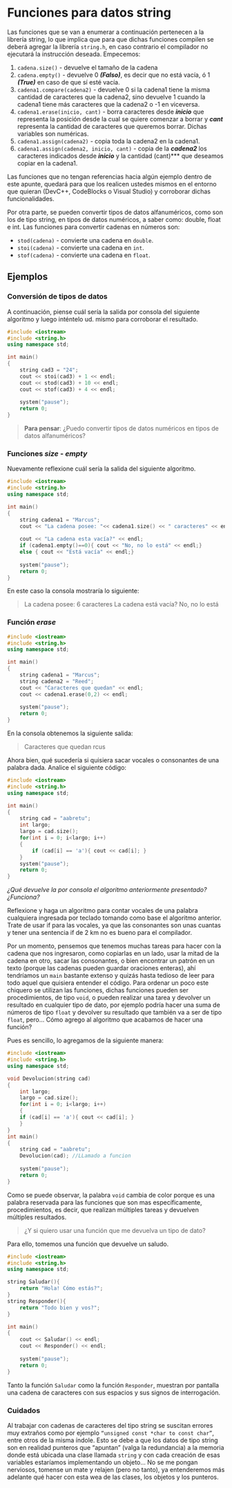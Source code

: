 # Funciones para datos string
Las funciones que se van a enumerar a continuación pertenecen a la librería string, lo que implica que para que dichas funciones compilen se deberá agregar la librería `string.h`, en caso contrario el compilador no ejecutará la instrucción deseada. 
Empecemos:
1. `cadena.size()` - devuelve el tamaño de la cadena
1. `cadena.empty()` - devuelve 0 ***(Falso)***, es decir que no está vacía, ó 1 ***(True)*** en caso de que sí esté vacía. 
1. `cadena1.compare(cadena2)` - devuelve 0 si la cadena1 tiene la misma cantidad de caracteres que la cadena2, sino devuelve 1 cuando la cadena1 tiene más caracteres que la cadena2 o -1 en viceversa.
4. `cadena1.erase(inicio, cant)` - borra caracteres desde ***inicio*** que representa la posición desde la cual se quiere comenzar a borrar y ***cant*** representa la cantidad de caracteres que queremos borrar. Dichas variables son numéricas. 
5. `cadena1.assign(cadena2)` - copia toda la cadena2 en la cadena1.
6. `cadena1.assign(cadena2, inicio, cant)` - copia de la ***cadena2*** los caracteres indicados desde ***inicio*** y la cantidad (cant)*** que deseamos copiar en la cadena1.

Las funciones que no tengan referencias hacia algún ejemplo dentro de este apunte, quedará para que los realicen ustedes mismos en el entorno que quieran (DevC++, CodeBlocks o Visual Studio) y corroborar dichas funcionalidades.

Por otra parte, se pueden convertir tipos de datos alfanuméricos, como son los de tipo string, en tipos de datos numéricos, a saber como: double, float e int. Las funciones para convertir cadenas en números son:
* `stod(cadena)` - convierte una cadena en `double`.
* `stoi(cadena)` - convierte una cadena en `int`.
* `stof(cadena)` - convierte una cadena en `float`.

## Ejemplos
### Conversión de tipos de datos
A continuación, piense cuál sería la salida por consola del siguiente algoritmo y luego inténtelo ud. mismo para corroborar el resultado.
```cpp
#include <iostream>
#include <string.h>
using namespace std;

int main()
{
    string cad3 = "24";
    cout << stoi(cad3) + 1 << endl;
    cout << stod(cad3) + 10 << endl;
    cout << stof(cad3) + 4 << endl;
    
    system("pause");
    return 0;
}
```
> **Para pensar**: ¿Puedo convertir tipos de datos numéricos en tipos de datos alfanuméricos?

### Funciones *size* - *empty*
Nuevamente reflexione cuál sería la salida del siguiente algoritmo.
```cpp
#include <iostream>
#include <string.h>
using namespace std;

int main()
{
    string cadena1 = "Marcus";
    cout << "La cadena posee: "<< cadena1.size() << " caracteres" << endl;
    
    cout << "La cadena esta vacía?" << endl;
    if (cadena1.empty()==0){ cout << "No, no lo está" << endl;}
    else { cout << "Está vacía" << endl;}
    
    system("pause");
    return 0;    
}
```
En este caso la consola mostraría lo siguiente:
> La cadena posee: 6 caracteres
La cadena está vacía?
No, no lo está

### Función *erase*
```cpp
#include <iostream>
#include <string.h>
using namespace std;

int main()
{
    string cadena1 = "Marcus";
    string cadena2 = "Reed";
    cout << "Caracteres que quedan" << endl;
    cout << cadena1.erase(0,2) << endl;
    
    system("pause");
    return 0;   
}
```
En la consola obtenemos la siguiente salida:
> Caracteres que quedan
rcus

Ahora bien, qué sucedería si quisiera sacar vocales o consonantes de una palabra dada. 
Analice el siguiente código:
```cpp
#include <iostream>
#include <string.h>
using namespace std;

int main()
{
    string cad = "aabretu";
    int largo;
    largo = cad.size();
    for(int i = 0; i<largo; i++)
    {
        if (cad[i] == 'a'){ cout << cad[i]; }
    }
    system("pause");
    return 0;   
}
```
*¿Qué devuelve la por consola el algoritmo anteriormente presentado? ¿Funciona?*

Reflexione y haga un algoritmo para contar vocales de una palabra cualquiera ingresada por teclado tomando como base el algoritmo anterior. Trate de usar if para las vocales, ya que las consonantes son unas cuantas y tener una sentencia if de 2 km no es bueno para el compilador.

Por un momento, pensemos que tenemos muchas tareas para hacer con la cadena que nos ingresaron, como copiarlas en un lado, usar la mitad de la cadena en otro, sacar las consonantes, o bien encontrar un patrón en un texto (porque las cadenas pueden guardar oraciones enteras), ahí tendríamos un `main` bastante extenso y quizás hasta tedioso de leer para todo aquel que quisiera entender el código. Para ordenar un poco este chiquero se utilizan las funciones, dichas funciones pueden ser procedimientos, de tipo `void`, o pueden realizar una tarea y devolver un resultado en cualquier tipo de dato, por ejemplo podría hacer una suma de números de tipo `float` y devolver su resultado que también va a ser de tipo `float`, pero... Cómo agrego al algoritmo que acabamos de hacer una función? 

Pues es sencillo, lo agregamos de la siguiente manera:

```cpp
#include <iostream>
#include <string.h>
using namespace std;

void Devolucion(string cad)
{
    int largo;
    largo = cad.size();
    for(int i = 0; i<largo; i++)
    {
    if (cad[i] == 'a'){ cout << cad[i]; }
    }
}
int main()
{
    string cad = "aabretu";
    Devolucion(cad); //LLamado a funcion
    
    system("pause");
    return 0;
}    
```
Como se puede observar, la palabra `void` cambia de color porque es una palabra reservada para las funciones que son mas específicamente, procedimientos, es decir, que realizan múltiples tareas y devuelven múltiples resultados.

> ¿Y si quiero usar una función que me devuelva un tipo de dato? 

Para ello, tomemos una función que devuelve un saludo.
```cpp
#include <iostream>
#include <string.h>
using namespace std;

string Saludar(){
    return "Hola! Cómo estás?";
}
string Responder(){
    return "Todo bien y vos?";
}

int main()
{
    cout << Saludar() << endl;
    cout << Responder() << endl;
    
    system("pause");
    return 0;
}    
```
Tanto la función `Saludar` como la función `Responder`, muestran por pantalla una cadena de caracteres con sus espacios y sus signos de interrogación.

### Cuidados
Al trabajar con cadenas de caracteres del tipo string se suscitan errores muy extraños como por ejemplo `“unsigned const *char to const char”`, entre otros de la misma índole. Esto se debe a que los datos de tipo string son en realidad punteros que “apuntan” (valga la redundancia) a la memoria donde está ubicada una clase llamada `string` y con cada creación de esas variables estaríamos implementando un objeto... No se me pongan nerviosos, tomense un mate y relajen (pero no tanto), ya entenderemos más adelante qué hacer con esta wea de las clases, los objetos y los punteros.
